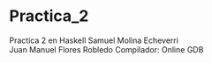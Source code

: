 # Practica_2
Practica 2 en Haskell 
Samuel Molina Echeverri   
Juan Manuel Flores Robledo
Compilador: Online GDB
